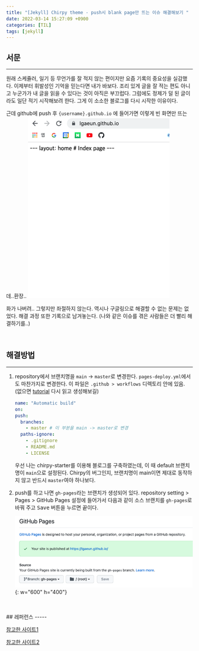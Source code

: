```yaml
---
title: "[Jekyll] Chirpy theme - push시 blank page만 뜨는 이슈 해결해보기 "
date: 2022-03-14 15:27:09 +0900
categories: [TIL]
tags: [jekyll]
---
```


## 서문

---

원래 스케쥴러, 일기 등 무언가를 잘 적지 않는 편이지만 요즘 기록의 중요성을 실감했다. 이제부터 휘발성인 기억을 믿는다면 내가 바보다. 조리 있게 글을 잘 적는 편도 아니고 누군가가 내 글을 읽을 수 있다는 것이 아직은 부끄럽다. 그럼에도 정제가 덜 된 글이라도 일단 적기 시작해보려 한다. 그게 이 소소한 블로그를 다시 시작한 이유이다.

근데 github에 push 후 `{username}.github.io` 에 들어가면 이렇게 빈 화면만 뜨는데..환장..
![screenshot](/assets/img/posts/screenshot.png)

화가 나버려..
그렇지만 좌절하지 않는다.
역시나 구글링으로 해결할 수 없는 문제는 없었다.
해결 과정 또한 기록으로 남겨놓는다. (나와 같은 이슈를 겪은 사람들은 더 빨리 해결하기를..)

<br/>

## 해결방법

---

1. repository에서 브랜치명을 `main` -> `master`로 변경한다. `pages-deploy.yml`에서도 마찬가지로 변경한다. 이 파일은 `.github > workflows` 디렉토리 안에 있음. (없으면 [tutorial]('https://chirpy.cotes.page/posts/getting-started/#deploy-by-using-github-actions') 다시 읽고 생성해보길)
   <br/>

   ```yml
   name: "Automatic build"
   on:
   push:
     branches:
       - master # 이 부분을 main -> master로 변경
     paths-ignore:
       - .gitignore
       - README.md
       - LICENSE
   ```

   우선 나는 chirpy-starter를 이용해 블로그를 구축하였는데, 이 때 default 브랜치명이 `main`으로 설정된다. Chirpy의 버그인지, 브랜치명이 main이면 제대로 동작하지 않고 반드시 `master`여야 하나보다.

2. push를 하고 나면 `gh-pages`라는 브랜치가 생성되어 있다. repository setting > Pages > GitHub Pages 설정에 들어가서 다음과 같이 소스 브랜치를 `gh-pages`로 바꿔 주고 <kbd>Save</kbd> 버튼을 누르면 끝이다.
   <br/>

   ![GH-PAGES](/assets/img/posts/gh-pages.png){: w="600" h="400"}

<br/>
<br/>
## 레퍼런스
-----

[참고한 사이트1]('https://github.com/cotes2020/jekyll-theme-chirpy/issues/502')

[참고한 사이트2]('https://docs.github.com/en/pages/getting-started-with-github-pages/configuring-a-publishing-source-for-your-github-pages-site')
